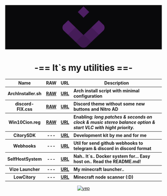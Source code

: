 <img src="https://raw.githubusercontent.com/Delta-Factory/.github/refs/heads/main/profile/img/Project_Void.png" alt="Project~Void background">

<h1 align="center">-== It`s my utilities ==-</h1>

<table align="center">
    <tr>
        <th>Name
        <th>RAW
        <th>URL
        <th>Description
    </tr>
    <tr>
        <th>ArchInstaller.sh
        <th><a href="https://raw.githubusercontent.com/Nionim/Citory_Utils/refs/heads/master/utils/linux/arch/installer.sh">RAW</a>
        <th><a href="./utils/linux/arch/installer.sh">URL</a>
        <th align="left">Arch install script with minimal configuration
    </tr>
    <tr>
        <th>discord-FIX.css
        <th><a href="https://github.com/Nionim/Citory_Utils/raw/refs/heads/master/utils/discord/themes/discord.fix.css">RAW</a>
        <th><a href="./utils/discord/themes/discord.fix.css">URL</a>
        <th align="left">Discord theme without some new buttons and Nitro AD
    </tr>
    <tr>
        <th>Win10Cion.reg
        <th><a href="https://raw.githubusercontent.com/Nionim/Citory_Utils/refs/heads/master/utils/windows/regs/win.10.cion.reg">RAW</a>
        <th><a href="./utils/windows/regs/win.10.cion.reg">URL</a>
        <th align="left">Enabling: <i>long patches & seconds on clock & music stereo balance option & start VLC with hight priority.</i>
    </tr>
    <tr>
        <th>CitorySDK
        <th>---
        <th><a href="https://github.com/Delta-Factory/CitorySDK">URL</a>
        <th align="left">Development kit by me and for me</i>
    </tr>
    <tr>
        <th>Webhooks
        <th>---
        <th><a href="https://github.com/Nionim/Webhooks">URL</a>
        <th align="left">Util for send github webhooks to telegram & discord in discord format</i>
    </tr>
    <tr>
        <th>SelfHostSystem
        <th>---
        <th><a href="https://github.com/Nionim/SelfHostSystem">URL</a>
        <th align="left">Nah.. It`s.. Docker system for... Easy host on.. Read the README.md!</i>
    </tr>
    <tr>
        <th>Vize Launcher
        <th>---
        <th><a href="https://github.com/Nionim/VizeLauncher">URL</a>
        <th align="left">My minecraft launcher..</i>
    </tr>
    <tr>
        <th>LowCitory
        <th>---
        <th><a href="https://github.com/Delta-Factory/LowCitory">URL</a>
        <th align="left">Minecraft node scanner (:D)</i>
    </tr>
</table>

<p align="center">
	<a href="https://t.me/LOWcitory" target="_blank">
    	<img alt="yep", src="https://readme-typing-svg.demolab.com?font=Comic+Sans+MS&size=31&pause=125&color=8518F7&center=true&vCenter=true&width=435&lines=%3E+%24+DeltaCion;%3E+I love GMA;%3E+Lmao;%3E+Just use it if u need;%3E+Bruh...;%3E+Try not die;%3B+...+so sad.."></a>
</p>
